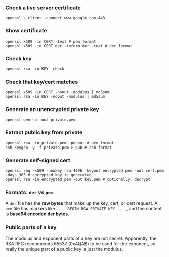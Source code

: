### Check a live server certificate

    openssl s_client -connect www.google.com:443

### Show certificate

    openssl x509 -in CERT -text # pem format
    openssl x509 -in CERT.der -inform der -text # der format

### Check key

    openssl rsa -in KEY -check

### Check that key/cert matches

    openssl x509 -in CERT -noout -modulus | md5sum
    openssl rsa -in KEY -noout -modulus | md5sum

### Generate an unencrypted private key

    openssl genrsa -out private.pem

### Extract public key from private

    openssl rsa -in private.pem -pubout # pem format
    ssh-keygen -y -f private.pem > pub # ssh format

### Generate self-signed cert

    openssl req -x509 -newkey rsa:4096 -keyout encrypted.pem -out cert.pem -days 365 # encrypted key is generated
    openssl rsa -in encrypted.pem -out key.pem # optionally, decrypt

### Formats: `der` vs `pem`

A `der` file has the **raw bytes** that make up the key, cert, or cert request.
A `pem` file has markers like `-----BEGIN RSA PRIVATE KEY-----`, and the
content is **base64 encoded der bytes**.

### Public parts of a key

The modulus and exponent parts of a key are not secret. Apparently, the RSA RFC
recommends 65537 (0xAQAB) to be used for the exponent, so really the unique
part of a public key is just the modulus.
